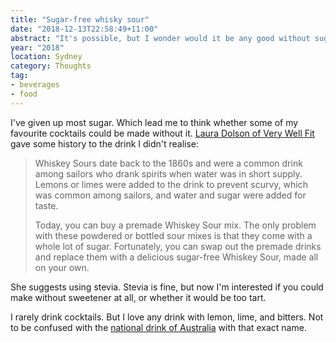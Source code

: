 ```yaml
---
title: "Sugar-free whisky sour"
date: "2018-12-13T22:58:49+11:00"
abstract: "It's possible, but I wonder would it be any good without sugar at all?"
year: "2018"
location: Sydney
category: Thoughts
tag:
- beverages
- food
---
```

I've given up most sugar. Which lead me to think whether some of my favourite cocktails could be made without it. [Laura Dolson of Very Well Fit] gave some history to the drink I didn't realise:

> Whiskey Sours date back to the 1860s and were a common drink among sailors who drank spirits when water was in short supply. Lemons or limes were added to the drink to prevent scurvy, which was common among sailors, and water and sugar were added for taste. 
> 
> Today, you can buy a premade Whiskey Sour mix. The only problem with these powdered or bottled sour mixes is that they come with a whole lot of sugar. Fortunately, you can swap out the premade drinks and replace them with a delicious sugar-free Whiskey Sour, made all on your own. 

She suggests using stevia. Stevia is fine, but now I'm interested if you could make without sweetener at all, or whether it would be too tart.

I rarely drink cocktails. But I love any drink with lemon, lime, and bitters. Not to be confused with the [national drink of Australia] with that exact name.

[Laura Dolson of Very Well Fit]: https://www.verywellfit.com/sugar-free-whiskey-sour-2241645
[national drink of Australia]: https://www.abc.net.au/news/2018-12-08/lemon-lime-and-bitters-australias-national-drink/10591442

